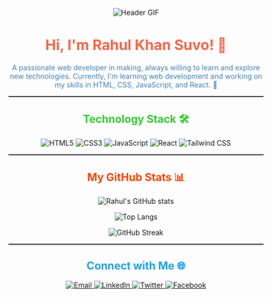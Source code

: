 <p align="center">
  <img src="https://user-images.githubusercontent.com/74038190/225813708-98b745f2-7d22-48cf-9150-083f1b00d6c9.gif" alt="Header GIF" />
</p>
<h1 align="center" style="color:#ff6347;">Hi, I'm Rahul Khan Suvo! 👋</h1>

<p align="center" style="color:#4682b4;">
  A passionate web developer in making, always willing to learn and explore new technologies. Currently, I'm learning web development and working on my skills in HTML, CSS, JavaScript, and React. 🌱
</p>

<hr style="border: 0; height: 2px; background: #333;">

<h2 align="center" style="color:#32cd32;">Technology Stack 🛠️</h2>

<p align="center">
  <img src="https://img.shields.io/badge/-HTML5-E34F26?style=flat&logo=html5&logoColor=white" alt="HTML5" />
  <img src="https://img.shields.io/badge/-CSS3-1572B6?style=flat&logo=css3&logoColor=white" alt="CSS3" />
  <img src="https://img.shields.io/badge/-JavaScript-F7DF1E?style=flat&logo=javascript&logoColor=black" alt="JavaScript" />
  <img src="https://img.shields.io/badge/-React-61DAFB?style=flat&logo=react&logoColor=black" alt="React" />
  <img src="https://img.shields.io/badge/-Tailwind%20CSS-38B2AC?style=flat&logo=tailwind-css&logoColor=white" alt="Tailwind CSS" />
</p>

<hr style="border: 0; height: 2px; background: #333;">

<h2 align="center" style="color:#ff4500;">My GitHub Stats 📊</h2>

<p align="center">
  <img src="https://github-readme-stats.vercel.app/api?username=rahulkhansuvo&show_icons=true&theme=radical" alt="Rahul's GitHub stats" />
</p>

<p align="center">
  <img src="https://github-readme-stats.vercel.app/api/top-langs/?username=rahulkhansuvo&layout=compact&theme=radical" alt="Top Langs" />
</p>

<p align="center">
  <img src="https://github-readme-streak-stats.herokuapp.com/?user=rahulkhansuvo&theme=radical" alt="GitHub Streak" />
</p>

<hr style="border: 0; height: 2px; background: #333;">

<h2 align="center" style="color:#1DA1F2;">Connect with Me 🌐</h2>

<p align="center">
  <a href="mailto:rahul.khan.suvo@gmail.com" target="_blank" rel="noopener noreferrer">
    <img src="https://img.shields.io/badge/-Email-D14836?style=flat&logo=gmail&logoColor=white" alt="Email" />
  </a>
  <a href="https://www.linkedin.com/in/rahulkhansuvo" target="_blank" rel="noopener noreferrer">
    <img src="https://img.shields.io/badge/-LinkedIn-0077B5?style=flat&logo=linkedin&logoColor=white" alt="LinkedIn" />
  </a>
  <a href="https://twitter.com/rahulkhansuvo" target="_blank" rel="noopener noreferrer">
    <img src="https://img.shields.io/badge/-Twitter-1DA1F2?style=flat&logo=twitter&logoColor=white" alt="Twitter" />
  </a>
  <a href="https://www.facebook.com/rahul.khan.suvo" target="_blank" rel="noopener noreferrer">
    <img src="https://img.shields.io/badge/-Facebook-1877F2?style=flat&logo=facebook&logoColor=white" alt="Facebook" />
  </a>
</p>
